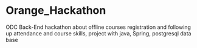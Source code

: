 # Orange_Hackathon
ODC Back-End hackathon about offline courses registration and following up attendance and course skills, project with java, Spring, postgresql data base 
